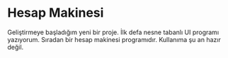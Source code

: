 # Hesap Makinesi
Geliştirmeye başladığım yeni bir proje. İlk defa nesne tabanlı UI programı yazıyorum. Sıradan bir hesap makinesi programıdır. Kullanıma şu an hazır değil.
